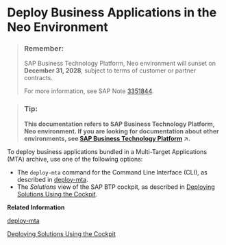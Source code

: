 <!-- loio27630f14373a4860a2d7538d982240d6 -->

# Deploy Business Applications in the Neo Environment

> ### Remember:  
> SAP Business Technology Platform, Neo environment will sunset on **December 31, 2028**, subject to terms of customer or partner contracts.
> 
> For more information, see SAP Note [3351844](https://launchpad.support.sap.com/#/notes/3351844).

> ### Tip:  
> **This documentation refers to SAP Business Technology Platform, Neo environment. If you are looking for documentation about other environments, see [SAP Business Technology Platform](https://help.sap.com/viewer/65de2977205c403bbc107264b8eccf4b/Cloud/en-US/6a2c1ab5a31b4ed9a2ce17a5329e1dd8.html "SAP Business Technology Platform (SAP BTP) is an integrated offering comprised of four technology portfolios: database and data management, application development and integration, analytics, and intelligent technologies. The platform offers users the ability to turn data into business value, compose end-to-end business processes, and build and extend SAP applications quickly.") :arrow_upper_right:.**

To deploy business applications bundled in a Multi-Target Applications \(MTA\) archive, use one of the following options:

-   The `deploy-mta` command for the Command Line Interface \(CLI\), as described in [deploy-mta](../50-administration-and-ops-neo/deploy-mta-1e12331.md).
-   The *Solutions* view of the SAP BTP cockpit, as described in [Deploying Solutions Using the Cockpit](deploying-solutions-using-the-cockpit-a5db17e.md).

**Related Information**  


[deploy-mta](../50-administration-and-ops-neo/deploy-mta-1e12331.md "This command deploys Multitarget Application (MTA) archives. One or more than one MTA archives can be deployed to your subaccount in one go.")

[Deploying Solutions Using the Cockpit](deploying-solutions-using-the-cockpit-a5db17e.md "")

